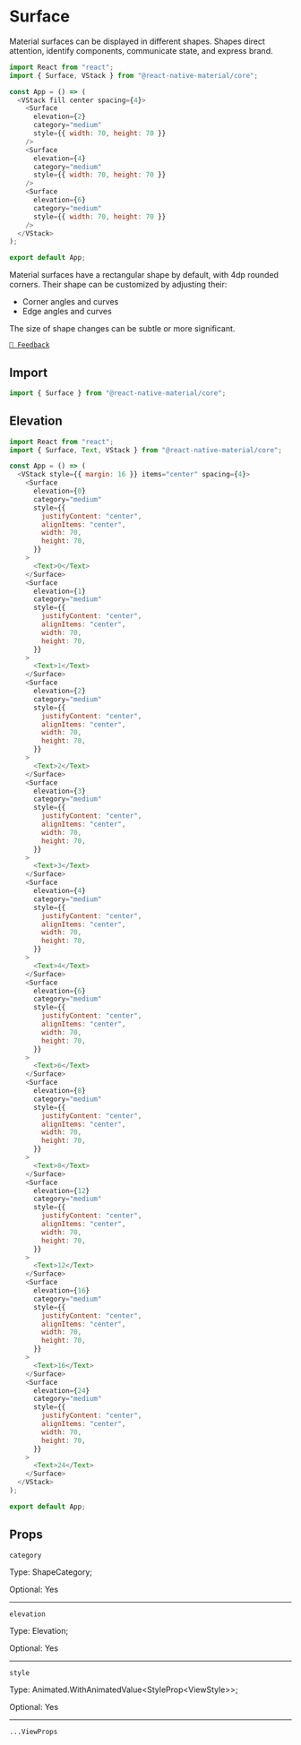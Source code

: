 # Surface

Material surfaces can be displayed in different shapes. Shapes direct attention, identify components, communicate state,
and express brand.

```js with-preview
import React from "react";
import { Surface, VStack } from "@react-native-material/core";

const App = () => (
  <VStack fill center spacing={4}>
    <Surface
      elevation={2}
      category="medium"
      style={{ width: 70, height: 70 }}
    />
    <Surface
      elevation={4}
      category="medium"
      style={{ width: 70, height: 70 }}
    />
    <Surface
      elevation={6}
      category="medium"
      style={{ width: 70, height: 70 }}
    />
  </VStack>
);

export default App;
```

Material surfaces have a rectangular shape by default, with 4dp rounded corners. Their shape can be customized by
adjusting their:

- Corner angles and curves
- Edge angles and curves

The size of shape changes can be subtle or more significant.

[`💬 Feedback`](https://github.com/yamankatby/react-native-material/labels/component%3A%20Surface)

## Import

```js
import { Surface } from "@react-native-material/core";
```

## Elevation

```js with-preview
import React from "react";
import { Surface, Text, VStack } from "@react-native-material/core";

const App = () => (
  <VStack style={{ margin: 16 }} items="center" spacing={4}>
    <Surface
      elevation={0}
      category="medium"
      style={{
        justifyContent: "center",
        alignItems: "center",
        width: 70,
        height: 70,
      }}
    >
      <Text>0</Text>
    </Surface>
    <Surface
      elevation={1}
      category="medium"
      style={{
        justifyContent: "center",
        alignItems: "center",
        width: 70,
        height: 70,
      }}
    >
      <Text>1</Text>
    </Surface>
    <Surface
      elevation={2}
      category="medium"
      style={{
        justifyContent: "center",
        alignItems: "center",
        width: 70,
        height: 70,
      }}
    >
      <Text>2</Text>
    </Surface>
    <Surface
      elevation={3}
      category="medium"
      style={{
        justifyContent: "center",
        alignItems: "center",
        width: 70,
        height: 70,
      }}
    >
      <Text>3</Text>
    </Surface>
    <Surface
      elevation={4}
      category="medium"
      style={{
        justifyContent: "center",
        alignItems: "center",
        width: 70,
        height: 70,
      }}
    >
      <Text>4</Text>
    </Surface>
    <Surface
      elevation={6}
      category="medium"
      style={{
        justifyContent: "center",
        alignItems: "center",
        width: 70,
        height: 70,
      }}
    >
      <Text>6</Text>
    </Surface>
    <Surface
      elevation={8}
      category="medium"
      style={{
        justifyContent: "center",
        alignItems: "center",
        width: 70,
        height: 70,
      }}
    >
      <Text>8</Text>
    </Surface>
    <Surface
      elevation={12}
      category="medium"
      style={{
        justifyContent: "center",
        alignItems: "center",
        width: 70,
        height: 70,
      }}
    >
      <Text>12</Text>
    </Surface>
    <Surface
      elevation={16}
      category="medium"
      style={{
        justifyContent: "center",
        alignItems: "center",
        width: 70,
        height: 70,
      }}
    >
      <Text>16</Text>
    </Surface>
    <Surface
      elevation={24}
      category="medium"
      style={{
        justifyContent: "center",
        alignItems: "center",
        width: 70,
        height: 70,
      }}
    >
      <Text>24</Text>
    </Surface>
  </VStack>
);

export default App;
```

## Props

`category`

Type: ShapeCategory;

Optional: Yes

---

`elevation`

Type: Elevation;

Optional: Yes

---

`style`

Type: Animated.WithAnimatedValue<StyleProp<ViewStyle\>\>;

Optional: Yes

---

`...ViewProps`
